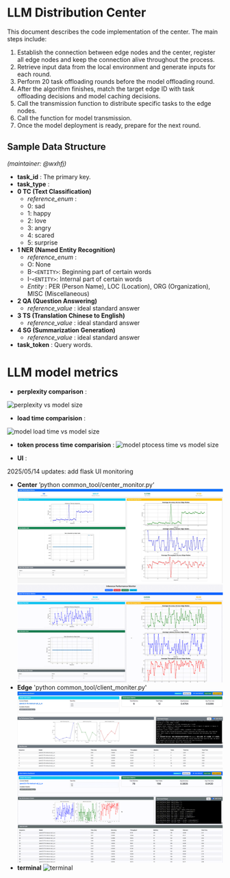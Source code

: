 # LLM Distribution Center

This document describes the code implementation of the center. The main steps include:

1. Establish the connection between edge nodes and the center, register all edge nodes and keep the connection alive throughout the process.
2. Retrieve input data from the local environment and generate inputs for each round.
3. Perform 20 task offloading rounds before the model offloading round.
4. After the algorithm finishes, match the target edge ID with task offloading decisions and model caching decisions.
5. Call the transmission function to distribute specific tasks to the edge nodes.
6. Call the function for model transmission.
7. Once the model deployment is ready, prepare for the next round.

## Sample Data Structure

*(maintainer: @wxhfj)*

* **task_id** :
  The primary key.
* **task_type** :
* **0 TC (Text Classification)**
  * *reference_enum* :
  * 0: sad
  * 1: happy
  * 2: love
  * 3: angry
  * 4: scared
  * 5: surprise
* **1 NER (Named Entity Recognition)**
  * *reference_enum* :
  * O: None
  * B-`<ENTITY>`: Beginning part of certain words
  * I-`<ENTITY>`: Internal part of certain words
  * *Entity* : PER (Person Name), LOC (Location), ORG (Organization), MISC (Miscellaneous)
* **2 QA (Question Answering)**
  * *reference_value* : ideal standard answer
* **3 TS (Translation Chinese to English)**
  * *reference_value* : ideal standard answer
* **4 SG (Summarization Generation)**
  * *reference_value* : ideal standard answer
* **task_token** :
  Query words.


# LLM model metrics

* **perplexity comparison** :

![perplexity vs model size](metrics/model_size_vs_ppl.png)

* **load time comparision** :

![model load time vs model size](metrics/model_size_vs_load_time.png)

* **token process time comparision** :
![model ptocess time vs model size](metrics/model_size_vs_token_time.png)

* **UI** :

2025/05/14 updates:
add flask UI monitoring
* **Center**
’python common_tool/center_monitor.py‘
![center](metrics/png/center.jpeg)
![center_gif](metrics/gif/center_gif.gif)
* **Edge**
'python common_tool/client_moniter.py'
![edge](metrics/png/edge.jpeg)
![edge_gif](metrics/gif/edge_gif.gif)
* **terminal**
![terminal](metrics/gif/terminal.gif)

